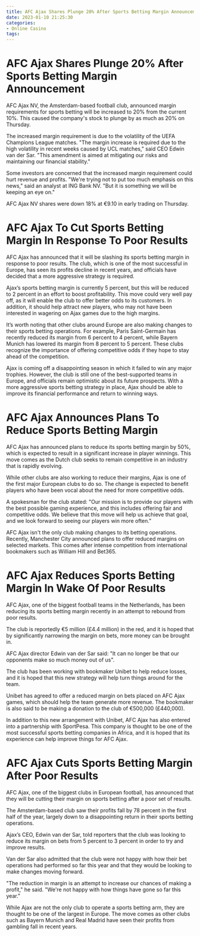 ```yaml
---
title: AFC Ajax Shares Plunge 20% After Sports Betting Margin Announcement
date: 2023-01-10 21:25:30
categories:
- Online Casino
tags:
---
```



#  AFC Ajax Shares Plunge 20% After Sports Betting Margin Announcement

AFC Ajax NV, the Amsterdam-based football club, announced margin requirements for sports betting will be increased to 20% from the current 10%. This caused the company's stock to plunge by as much as 20% on Thursday. 

The increased margin requirement is due to the volatility of the UEFA Champions League matches. "The margin increase is required due to the high volatility in recent weeks caused by UCL matches," said CEO Edwin van der Sar. "This amendment is aimed at mitigating our risks and maintaining our financial stability." 

Some investors are concerned that the increased margin requirement could hurt revenue and profits. "We're trying not to put too much emphasis on this news," said an analyst at ING Bank NV. "But it is something we will be keeping an eye on." 

AFC Ajax NV shares were down 18% at €9.10 in early trading on Thursday.

#  AFC Ajax To Cut Sports Betting Margin In Response To Poor Results

AFC Ajax has announced that it will be slashing its sports betting margin in response to poor results. The club, which is one of the most successful in Europe, has seen its profits decline in recent years, and officials have decided that a more aggressive strategy is required.

Ajax’s sports betting margin is currently 5 percent, but this will be reduced to 2 percent in an effort to boost profitability. This move could very well pay off, as it will enable the club to offer better odds to its customers. In addition, it should help attract new players, who may not have been interested in wagering on Ajax games due to the high margins.

It’s worth noting that other clubs around Europe are also making changes to their sports betting operations. For example, Paris Saint-Germain has recently reduced its margin from 6 percent to 4 percent, while Bayern Munich has lowered its margin from 8 percent to 5 percent. These clubs recognize the importance of offering competitive odds if they hope to stay ahead of the competition.

Ajax is coming off a disappointing season in which it failed to win any major trophies. However, the club is still one of the best-supported teams in Europe, and officials remain optimistic about its future prospects. With a more aggressive sports betting strategy in place, Ajax should be able to improve its financial performance and return to winning ways.

#  AFC Ajax Announces Plans To Reduce Sports Betting Margin

AFC Ajax has announced plans to reduce its sports betting margin by 50%, which is expected to result in a significant increase in player winnings. This move comes as the Dutch club seeks to remain competitive in an industry that is rapidly evolving.

While other clubs are also working to reduce their margins, Ajax is one of the first major European clubs to do so. The change is expected to benefit players who have been vocal about the need for more competitive odds.

A spokesman for the club stated: "Our mission is to provide our players with the best possible gaming experience, and this includes offering fair and competitive odds. We believe that this move will help us achieve that goal, and we look forward to seeing our players win more often."

AFC Ajax isn't the only club making changes to its betting operations. Recently, Manchester City announced plans to offer reduced margins on selected markets. This comes after intense competition from international bookmakers such as William Hill and Bet365.

#  AFC Ajax Reduces Sports Betting Margin In Wake Of Poor Results

AFC Ajax, one of the biggest football teams in the Netherlands, has been reducing its sports betting margin recently in an attempt to rebound from poor results.

The club is reportedly €5 million (£4.4 million) in the red, and it is hoped that by significantly narrowing the margin on bets, more money can be brought in.

AFC Ajax director Edwin van der Sar said: "It can no longer be that our opponents make so much money out of us".

The club has been working with bookmaker Unibet to help reduce losses, and it is hoped that this new strategy will help turn things around for the team.

Unibet has agreed to offer a reduced margin on bets placed on AFC Ajax games, which should help the team generate more revenue. The bookmaker is also said to be making a donation to the club of €500,000 (£440,000).

In addition to this new arrangement with Unibet, AFC Ajax has also entered into a partnership with SportPesa. This company is thought to be one of the most successful sports betting companies in Africa, and it is hoped that its experience can help improve things for AFC Ajax.

#  AFC Ajax Cuts Sports Betting Margin After Poor Results

AFC Ajax, one of the biggest clubs in European football, has announced that they will be cutting their margin on sports betting after a poor set of results.

The Amsterdam-based club saw their profits fall by 78 percent in the first half of the year, largely down to a disappointing return in their sports betting operations.

Ajax’s CEO, Edwin van der Sar, told reporters that the club was looking to reduce its margin on bets from 5 percent to 3 percent in order to try and improve results.

Van der Sar also admitted that the club were not happy with how their bet operations had performed so far this year and that they would be looking to make changes moving forward.

"The reduction in margin is an attempt to increase our chances of making a profit," he said. "We're not happy with how things have gone so far this year."

While Ajax are not the only club to operate a sports betting arm, they are thought to be one of the largest in Europe. The move comes as other clubs such as Bayern Munich and Real Madrid have seen their profits from gambling fall in recent years.
